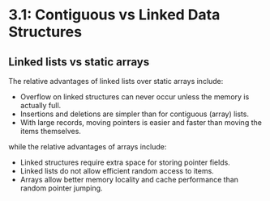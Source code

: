 # 3.1: Contiguous vs Linked Data Structures

Linked lists vs static arrays
---

The relative advantages of linked lists over static arrays include:

- Overflow on linked structures can never occur unless the memory is actually full.
- Insertions and deletions are simpler than for contiguous (array) lists.
- With large records, moving pointers is easier and faster than moving the
items themselves.

while the relative advantages of arrays include:

- Linked structures require extra space for storing pointer fields.
- Linked lists do not allow efficient random access to items.
- Arrays allow better memory locality and cache performance than random pointer jumping.
